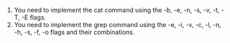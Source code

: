 1) You need to implement the cat command using the -b, -e, -n, -s, -v, -t, -T, -E flags.
2) You need to implement the grep command using the -e, -i, -v, -c, -l, -n, -h, -s, -f, -o flags and their combinations.
